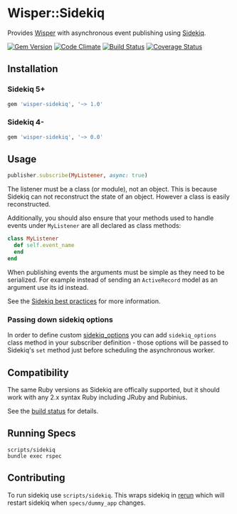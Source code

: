 # Wisper::Sidekiq

Provides [Wisper](https://github.com/krisleech/wisper) with asynchronous event
publishing using [Sidekiq](https://github.com/mperham/sidekiq).

[![Gem Version](https://badge.fury.io/rb/wisper-sidekiq.png)](http://badge.fury.io/rb/wisper-sidekiq)
[![Code Climate](https://codeclimate.com/github/krisleech/wisper-sidekiq.png)](https://codeclimate.com/github/krisleech/wisper-sidekiq)
[![Build Status](https://travis-ci.org/krisleech/wisper-sidekiq.png?branch=master)](https://travis-ci.org/krisleech/wisper-sidekiq)
[![Coverage Status](https://coveralls.io/repos/krisleech/wisper-sidekiq/badge.png?branch=master)](https://coveralls.io/r/krisleech/wisper-sidekiq?branch=master)

## Installation

### Sidekiq 5+

```ruby
gem 'wisper-sidekiq', '~> 1.0'
```

### Sidekiq 4-

```ruby
gem 'wisper-sidekiq', '~> 0.0'
```

## Usage

```ruby
publisher.subscribe(MyListener, async: true)
```

The listener must be a class (or module), not an object. This is because Sidekiq
can not reconstruct the state of an object. However a class is easily reconstructed.

Additionally, you should also ensure that your methods used to handle events under `MyListener` are all declared as class methods:

```ruby
class MyListener
  def self.event_name
  end
end
```

When publishing events the arguments must be simple as they need to be
serialized. For example instead of sending an `ActiveRecord` model as an argument
use its id instead.

See the [Sidekiq best practices](https://github.com/mperham/sidekiq/wiki/Best-Practices)
for more information.

### Passing down sidekiq options

In order to define custom [sidekiq_options](https://github.com/mperham/sidekiq/wiki/Advanced-Options#workers) you can add `sidekiq_options` class method in your subscriber definition - those options will be passed to Sidekiq's `set` method just before scheduling the asynchronous worker.

## Compatibility

The same Ruby versions as Sidekiq are offically supported, but it should work
with any 2.x syntax Ruby including JRuby and Rubinius.

See the [build status](https://travis-ci.org/krisleech/wisper-sidekiq) for details.

## Running Specs

```
scripts/sidekiq
bundle exec rspec
```

## Contributing

To run sidekiq use `scripts/sidekiq`. This wraps sidekiq in [rerun](https://github.com/alexch/rerun)
which will restart sidekiq when `specs/dummy_app` changes.
